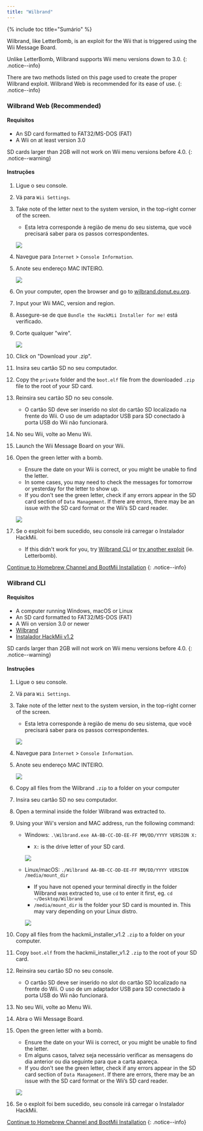 ```yaml
---
title: "Wilbrand"
---
```


{% include toc title="Sumário" %}

Wilbrand, like LetterBomb, is an exploit for the Wii that is triggered using the Wii Message Board.

Unlike LetterBomb, Wilbrand supports Wii menu versions down to 3.0.
{: .notice--info}

There are two methods listed on this page used to create the proper Wilbrand exploit. Wilbrand Web is recommended for its ease of use.
{: .notice--info}

### Wilbrand Web (Recommended)

#### Requisitos

* An SD card formatted to FAT32/MS-DOS (FAT)
* A Wii on at least version 3.0

SD cards larger than 2GB will not work on Wii menu versions before 4.0.
{: .notice--warning}

#### Instruções

1. Ligue o seu console.
1. Vá para `Wii Settings`.
1. Take note of the letter next to the system version, in the top-right corner of the screen.
    + Esta letra corresponde à região de menu do seu sistema, que você precisará saber para os passos correspondentes.

    ![](/images/wii/SystemMenuVersion.png)

1. Navegue para `Internet` > `Console Information`.
1. Anote seu endereço MAC INTEIRO.

    ![](/images/wii/MacAddress.png)

1. On your computer, open the browser and go to [wilbrand.donut.eu.org](https://wilbrand.donut.eu.org/).
1. Input your Wii MAC, version and region.
1. Assegure-se de que `Bundle the HackMii Installer for me!` está verificado.
1. Corte qualquer "wire".

    ![](/images/exploits/wilbrand/web.png)

1. Click on "Download your .zip".
1. Insira seu cartão SD no seu computador.
1. Copy the `private` folder and the `boot.elf` file from the downloaded `.zip` file to the root of your SD card.
1. Reinsira seu cartão SD no seu console.
    + O cartão SD deve ser inserido no slot do cartão SD localizado na frente do Wii. O uso de um adaptador USB para SD conectado à porta USB do Wii não funcionará.
1. No seu Wii, volte ao Menu Wii.
1. Launch the Wii Message Board on your Wii.
1. Open the green letter with a bomb.
    + Ensure the date on your Wii is correct, or you might be unable to find the letter.
    + In some cases, you may need to check the messages for tomorrow or yesterday for the letter to show up.
    + If you don't see the green letter, check if any errors appear in the SD card section of `Data Management`. If there are errors, there may be an issue with the SD card format or the Wii’s SD card reader.

    ![](/images/exploits/wilbrand/msgboard.png)

1. Se o exploit foi bem sucedido, seu console irá carregar o Instalador HackMii.
    + If this didn't work for you, try [Wilbrand CLI](#wilbrand-cli) or [try another exploit](get-started) (ie. Letterbomb).

[Continue to Homebrew Channel and BootMii Installation](hbc)
{: .notice--info}

### Wilbrand CLI

#### Requisitos

* A computer running Windows, macOS or Linux
* An SD card formatted to FAT32/MS-DOS (FAT)
* A Wii on version 3.0 or newer
* [Wilbrand](https://static.wiidatabase.de/Wilbrand.zip)
* [Instalador HackMii v1.2](https://bootmii.org/download/)

SD cards larger than 2GB will not work on Wii menu versions before 4.0.
{: .notice--warning}

#### Instruções

1. Ligue o seu console.
1. Vá para `Wii Settings`.
1. Take note of the letter next to the system version, in the top-right corner of the screen.
    + Esta letra corresponde à região de menu do seu sistema, que você precisará saber para os passos correspondentes.

    ![](/images/wii/SystemMenuVersion.png)

1. Navegue para `Internet` > `Console Information`.
1. Anote seu endereço MAC INTEIRO.

    ![](/images/wii/MacAddress.png)

1. Copy all files from the Wilbrand `.zip` to a folder on your computer
1. Insira seu cartão SD no seu computador.
1. Open a terminal inside the folder Wilbrand was extracted to.
1. Using your Wii's version and MAC address, run the following command:

    + Windows: `.\Wilbrand.exe AA-BB-CC-DD-EE-FF MM/DD/YYYY VERSION X:`
        + `X:` is the drive letter of your SD card.

        ![](/images/exploits/wilbrand/windows.png)

    + Linux/macOS: `./Wilbrand AA-BB-CC-DD-EE-FF MM/DD/YYYY VERSION /media/mount_dir`
        + If you have not opened your terminal directly in the folder Wilbrand was extracted to, use `cd` to enter it first, eg. `cd ~/Desktop/Wilbrand`
        + `/media/mount_dir` is the folder your SD card is mounted in. This may vary depending on your Linux distro.

        ![](/images/exploits/wilbrand/linux.png)

1. Copy all files from the hackmii_installer_v1.2 `.zip` to a folder on your computer.
1. Copy `boot.elf` from the hackmii_installer_v1.2 `.zip` to the root of your SD card.
1. Reinsira seu cartão SD no seu console.
    + O cartão SD deve ser inserido no slot do cartão SD localizado na frente do Wii. O uso de um adaptador USB para SD conectado à porta USB do Wii não funcionará.
1. No seu Wii, volte ao Menu Wii.
1. Abra o Wii Message Board.
1. Open the green letter with a bomb.
    + Ensure the date on your Wii is correct, or you might be unable to find the letter.
    + Em alguns casos, talvez seja necessário verificar as mensagens do dia anterior ou dia seguinte para que a carta apareça.
    + If you don't see the green letter, check if any errors appear in the SD card section of `Data Management`. If there are errors, there may be an issue with the SD card format or the Wii’s SD card reader.

    ![](/images/exploits/wilbrand/msgboard.png)

1. Se o exploit foi bem sucedido, seu console irá carregar o Instalador HackMii.

[Continue to Homebrew Channel and BootMii Installation](hbc)
{: .notice--info}
